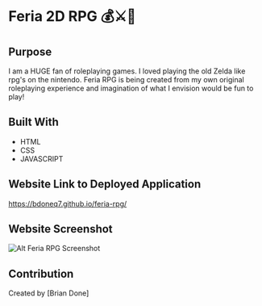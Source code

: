 # Feria 2D RPG 💰⚔🏰

## Purpose
I am a HUGE fan of roleplaying games. I loved playing the old Zelda like rpg's on the nintendo. Feria RPG is being created from my own original roleplaying experience and imagination of what I envision would be fun to play!

## Built With
* HTML
* CSS
* JAVASCRIPT

## Website Link to Deployed Application
https://bdoneq7.github.io/feria-rpg/

## Website Screenshot
![Alt Feria RPG Screenshot](https://github.com/bdoneq7/feria-rpg/blob/main/assets/images/hero.png?raw=true "Feria RPG Screenshot")

## Contribution
Created by [Brian Done]